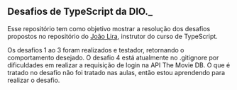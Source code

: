 ## Desafios de TypeScript da DIO._

Esse repositório tem como objetivo mostrar a resolução dos desafios propostos no repositório do [João Lira](https://github.com/lira1705/mentoria-typescript/), instrutor do curso de TypeScript.

Os desafios 1 ao 3 foram realizados e testador, retornando o comportamento desejado. O desafio 4 está atualmente no .gitignore por dificuldades em realizar a requisição de login na API The Movie DB. O que é tratado no desafio não foi tratado nas aulas, então estou aprendendo para realizar o desafio.